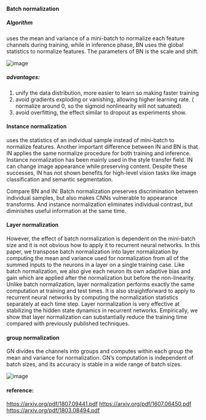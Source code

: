 #### Batch normalization
##### Algorithm
uses the mean and variance of a mini-batch to normalize each feature channels during training, while in inference phase, BN uses the global statistics to normalize features. The parameters of BN is the scale and shift.

![image](http://github.com/wxiaojie/deep_learning_points/images/BN_algorithm.png)

##### advantages:
1. unify the data distribution, more easier to learn so making faster training
2. avoid gradients exploding or vanishing, allowing higher learning rate. ( normalize around 0, so the sigmoid nonlinearity will not satuated)
3. avoid overfitting, the effect similar to dropout as experiments show.

#### Instance normalization
uses the statistics of an individual sample instead of mini-batch to normalize features. Another important difference between IN and BN is that IN applies the same normalize procedure for both training and inference. Instance normalization has been mainly used in the style transfer field. IN can change image appearance while preserving content. Despite these successes, IN has not shown benefits for high-level vision tasks like image classification and semantic segmentation.

Compare BN and IN:
Batch normalization preserves discrimination between individual samples, but also makes CNNs vulnerable to appearance transforms. And
instance normalization eliminates individual contrast, but diminishes useful information at the same time.

#### Layer normalization
However, the effect of batch normalization is dependent
on the mini-batch size and it is not obvious how to apply it to recurrent neural networks.
In this paper, we transpose batch normalization into layer normalization by
computing the mean and variance used for normalization from all of the summed
inputs to the neurons in a layer on a single training case. Like batch normalization,
we also give each neuron its own adaptive bias and gain which are applied after
the normalization but before the non-linearity. Unlike batch normalization, layer
normalization performs exactly the same computation at training and test times.
It is also straightforward to apply to recurrent neural networks by computing the
normalization statistics separately at each time step. Layer normalization is very
effective at stabilizing the hidden state dynamics in recurrent networks. Empirically,
we show that layer normalization can substantially reduce the training time
compared with previously published techniques.

#### group normalization
GN divides the channels into groups and computes within each group the mean and variance for normalization. GN’s computation is independent of batch sizes, and its accuracy is stable in a wide range of batch sizes.

![image](http://github.com/wxiaojie/deep_learning_points/images/normalization_method.png)


#### reference:
https://arxiv.org/pdf/1807.09441.pdf
https://arxiv.org/pdf/1607.06450.pdf
https://arxiv.org/pdf/1803.08494.pdf
